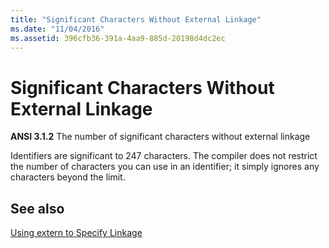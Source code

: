 ```yaml
---
title: "Significant Characters Without External Linkage"
ms.date: "11/04/2016"
ms.assetid: 396cfb36-391a-4aa9-885d-20198d4dc2ec
---
```

# Significant Characters Without External Linkage

**ANSI 3.1.2** The number of significant characters without external linkage

Identifiers are significant to 247 characters. The compiler does not restrict the number of characters you can use in an identifier; it simply ignores any characters beyond the limit.

## See also

[Using extern to Specify Linkage](../cpp/extern-cpp.md)
